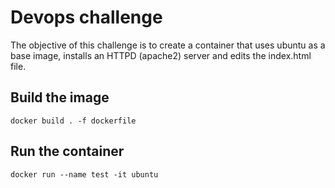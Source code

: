 # Devops challenge

The objective of this challenge is to create a container that uses ubuntu as a base image, installs an HTTPD (apache2) server and edits the index.html file. 

## Build the image
```
docker build . -f dockerfile
```

## Run the container
```
docker run --name test -it ubuntu
```